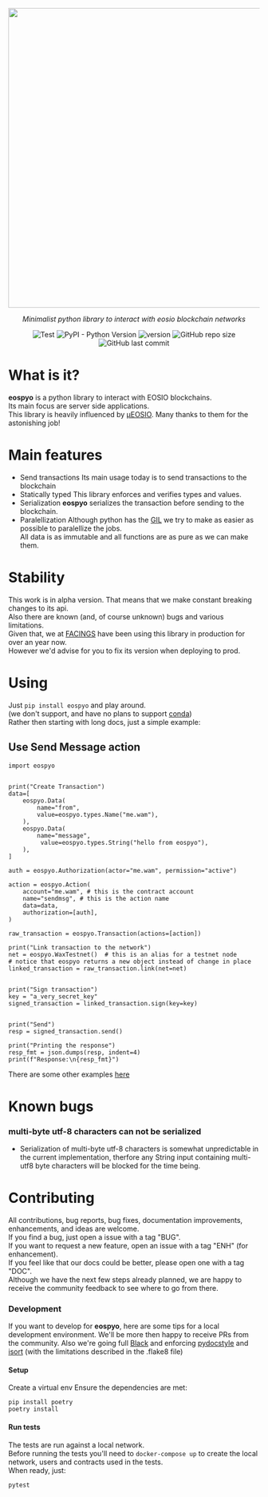 <div align="center">
    
<p align="center">
  <img width="600" src="https://miro.medium.com/max/1400/1*5KEvJB1UBBsk_1ZTBtJfJA.png">
</p>
    
*Minimalist python library to interact with eosio blockchain networks*
 
![Test](https://github.com/FACINGS/eospyo/actions/workflows/main_workflow.yml/badge.svg)
![PyPI - Python Version](https://img.shields.io/pypi/pyversions/eospyo)
![version](https://img.shields.io/pypi/v/eospyo)
![GitHub repo size](https://img.shields.io/github/repo-size/facings/eospyo)
![GitHub last commit](https://img.shields.io/github/last-commit/facings/eospyo)

</div>

# What is it?
**eospyo** is a python library to interact with EOSIO blockchains.  
Its main focus are server side applications.  
This library is heavily influenced by [µEOSIO](https://github.com/EOSArgentina/ueosio). Many thanks to them for the astonishing job!  


# Main features
- Send transactions
Its main usage today is to send transactions to the blockchain
- Statically typed
This library enforces and verifies types and values.
- Serialization
**eospyo** serializes the transaction before sending to the blockchain. 
- Paralellization
Although python has the [GIL](https://realpython.com/python-gil/) we try to make as easier as possible to paralellize the jobs.  
All data is as immutable and all functions are as pure as we can make them.  


# Stability
This work is in alpha version. That means that we make constant breaking changes to its api.  
Also there are known (and, of course unknown) bugs and various limitations.  
Given that, we at [FACINGS](https://facings.io/) have been using this library in production for over an year now.  
However we'd advise for you to fix its version when deploying to prod.  


# Using
Just `pip install eospyo` and play around.  
(we don't support, and have no plans to support [conda](https://docs.conda.io/en/latest/))  
Rather then starting with long docs, just a simple example:  


## Use Send Message action
```
import eospyo


print("Create Transaction")
data=[
    eospyo.Data(
        name="from",
        value=eospyo.types.Name("me.wam"), 
    ),
    eospyo.Data(
        name="message",
         value=eospyo.types.String("hello from eospyo"),
    ),
]

auth = eospyo.Authorization(actor="me.wam", permission="active")

action = eospyo.Action(
    account="me.wam", # this is the contract account
    name="sendmsg", # this is the action name
    data=data,
    authorization=[auth],
)

raw_transaction = eospyo.Transaction(actions=[action])

print("Link transaction to the network")
net = eospyo.WaxTestnet()  # this is an alias for a testnet node
# notice that eospyo returns a new object instead of change in place
linked_transaction = raw_transaction.link(net=net)


print("Sign transaction")
key = "a_very_secret_key"
signed_transaction = linked_transaction.sign(key=key)


print("Send")
resp = signed_transaction.send()

print("Printing the response")
resp_fmt = json.dumps(resp, indent=4)
print(f"Response:\n{resp_fmt}")
```

There are some other examples [here](./examples)


# Known bugs
### multi-byte utf-8 characters can not be serialized
- Serialization of multi-byte utf-8 characters is somewhat unpredictable in the current implementation, therfore any String input containing multi-utf8 byte characters will be blocked for the time being.


# Contributing
All contributions, bug reports, bug fixes, documentation improvements, enhancements, and ideas are welcome.  
If you find a bug, just open a issue with a tag "BUG".  
If you want to request a new feature, open an issue with a tag "ENH" (for enhancement).  
If you feel like that our docs could be better, please open one with a tag "DOC".  
Although we have the next few steps already planned, we are happy to receive the community feedback to see where to go from there.  


### Development
If you want to develop for **eospyo**, here are some tips for a local development environment.
We'll be more then happy to receive PRs from the community.
Also we're going full [Black](https://black.readthedocs.io/en/stable/) and enforcing [pydocstyle](http://www.pydocstyle.org/en/stable/) and [isort](https://pypi.org/project/isort/) (with the limitations described in the .flake8 file)

#### Setup
Create a virtual env
Ensure the dependencies are met:
```
pip install poetry
poetry install
```

#### Run tests
The tests are run against a local network.  
Before running the tests you'll need to `docker-compose up` to create the local network, users and contracts used in the tests.  
When ready, just:
```
pytest
```



